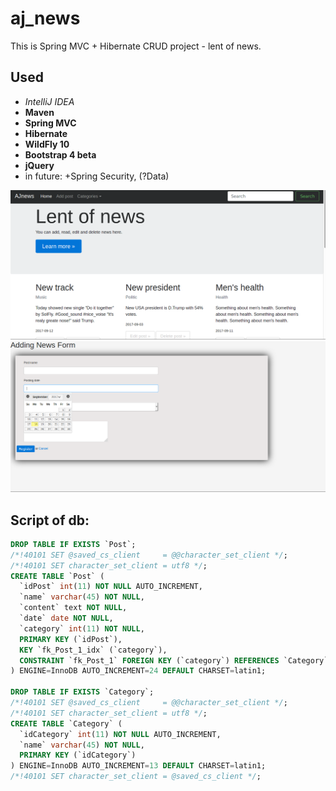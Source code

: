 # aj_news
This is Spring MVC + Hibernate CRUD project - lent of news.
## Used 
* *IntelliJ IDEA*
* **Maven**
* **Spring MVC**
* **Hibernate**
* **WildFly 10**
* **Bootstrap 4 beta**
* **jQuery**
* in future: +Spring Security, (?Data)

![screen1](/screens/index.png)
![screen1](/screens/adding.png)


## Script of db:
```sql
DROP TABLE IF EXISTS `Post`;
/*!40101 SET @saved_cs_client     = @@character_set_client */;
/*!40101 SET character_set_client = utf8 */;
CREATE TABLE `Post` (
  `idPost` int(11) NOT NULL AUTO_INCREMENT,
  `name` varchar(45) NOT NULL,
  `content` text NOT NULL,
  `date` date NOT NULL,
  `category` int(11) NOT NULL,
  PRIMARY KEY (`idPost`),
  KEY `fk_Post_1_idx` (`category`),
  CONSTRAINT `fk_Post_1` FOREIGN KEY (`category`) REFERENCES `Category` (`idCategory`) ON DELETE NO ACTION ON UPDATE NO ACTION
) ENGINE=InnoDB AUTO_INCREMENT=24 DEFAULT CHARSET=latin1;

DROP TABLE IF EXISTS `Category`;
/*!40101 SET @saved_cs_client     = @@character_set_client */;
/*!40101 SET character_set_client = utf8 */;
CREATE TABLE `Category` (
  `idCategory` int(11) NOT NULL AUTO_INCREMENT,
  `name` varchar(45) NOT NULL,
  PRIMARY KEY (`idCategory`)
) ENGINE=InnoDB AUTO_INCREMENT=13 DEFAULT CHARSET=latin1;
/*!40101 SET character_set_client = @saved_cs_client */;
```
